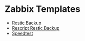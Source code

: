 # Zabbix Templates

* [Restic Backup](https://github.com/sebastian13/zabbix-templates/tree/master/restic-backup)
* [Rescript Restic Backup](https://github.com/sebastian13/zabbix-templates/tree/master/rescript-restic-backup)
* [Speedtest](https://github.com/sebastian13/zabbix-templates/tree/master/speedtest)